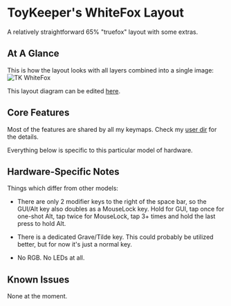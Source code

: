 ToyKeeper's WhiteFox Layout
===========================

A relatively straightforward 65% "truefox" layout with some extras.

## At A Glance

This is how the layout looks with all layers combined into a single image:
![TK WhiteFox](http://toykeeper.net/keyboard/qmk/tk-whitefox.png)

This layout diagram can be edited
[here](http://www.keyboard-layout-editor.com/#/gists/25056bbe508ab0bb45d8e9688c23a478).


## Core Features

Most of the features are shared by all my keymaps.  Check my
[user dir](../../../../../users/toykeeper)
for the details.

Everything below is specific to this particular model of hardware.


## Hardware-Specific Notes

Things which differ from other models:

  * There are only 2 modifier keys to the right of the space bar, so the
    GUI/Alt key also doubles as a MouseLock key.  Hold for GUI, tap once for
    one-shot Alt, tap twice for MouseLock, tap 3+ times and hold the last press
    to hold Alt.

  * There is a dedicated Grave/Tilde key.  This could probably be utilized
    better, but for now it's just a normal key.

  * No RGB.  No LEDs at all.


## Known Issues

None at the moment.

